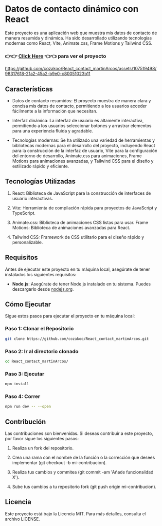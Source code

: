 # Datos de contacto dinámico con React

Este proyecto es una aplicación web que muestra mis datos de contacto de manera resumida y dinámica. Ha sido desarrollado utilizando tecnologías modernas como React, Vite, Animate.css, Frame Motions y Tailwind CSS.

### 👉👉 [Click Here](https://martin-arcos-contact.netlify.app/) 👈👈 para ver el proyecto

https://github.com/cozakoo/React_contact_martinArcos/assets/107519498/98317618-21a2-45a2-b9e0-c80051023b11


## Características
- Datos de contacto resumidos: El proyecto muestra de manera clara y concisa mis datos de contacto, permitiendo a los usuarios acceder fácilmente a la información que necesitan.

- Interfaz dinámica: La interfaz de usuario es altamente interactiva, permitiendo a los usuarios seleccionar botones y arrastrar elementos para una experiencia fluida y agradable.

- Tecnologías modernas: Se ha utilizado una variedad de herramientas y bibliotecas modernas para el desarrollo del proyecto, incluyendo React para la construcción de la interfaz de usuario, Vite para la configuración del entorno de desarrollo, Animate.css para animaciones, Frame Motions para animaciones avanzadas, y Tailwind CSS para el diseño y estilizado rápido y eficiente.

## Tecnologías Utilizadas
1. React: Biblioteca de JavaScript para la construcción de interfaces de usuario interactivas.

2. Vite: Herramienta de compilación rápida para proyectos de JavaScript y TypeScript.
3. Animate.css: Biblioteca de animaciones CSS listas para usar.
Frame Motions: Biblioteca de animaciones avanzadas para React.

4. Tailwind CSS: Framework de CSS utilitario para el diseño rápido y personalizable.

## Requisitos

Antes de ejecutar este proyecto en tu máquina local, asegúrate de tener instalados los siguientes requisitos:

- **Node.js**: Asegúrate de tener Node.js instalado en tu sistema. Puedes descargarlo desde [nodejs.org](https://nodejs.org/).

## Cómo Ejecutar

Sigue estos pasos para ejecutar el proyecto en tu máquina local:

### Paso 1: Clonar el Repositorio
```bash
git clone https://github.com/cozakoo/React_contact_martinArcos.git
```

### Paso 2: Ir al directorio clonado
```bash
cd React_contact_martinArcos/
```

### Paso 3: Ejecutar
```bash
npm install
```

### Paso 4: Correr
```bash
npm run dev -- --open
```

## Contribución
Las contribuciones son bienvenidas. Si deseas contribuir a este proyecto, por favor sigue los siguientes pasos:

1. Realiza un fork del repositorio.

2. Crea una rama con el nombre de la función o la corrección que desees implementar (git checkout -b mi-contribucion).
3. Realiza tus cambios y commitea (git commit -am 'Añade funcionalidad X').
4. Sube tus cambios a tu repositorio fork (git push origin mi-contribucion).

## Licencia
Este proyecto está bajo la Licencia MIT. Para más detalles, consulta el archivo LICENSE.
